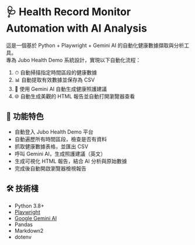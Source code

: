 # 🩺 Health Record Monitor Automation with AI Analysis

這是一個基於 Python + Playwright + Gemini AI 的自動化健康數據擷取與分析工具。  
專為 Jubo Health Demo 系統設計，實現以下自動化流程：

1. ⏱ 自動掃描指定時間區段的健康數據
2. 📊 自動提取有效數據並保存為 CSV
3. 🤖 使用 Gemini AI 自動生成健康照護建議
4. 🌐 自動生成美觀的 HTML 報告並自動打開瀏覽器查看

## 🚀 功能特色

- 自動登入 Jubo Health Demo 平台
- 自動遍歷所有時間區段，檢查是否有資料
- 抓取健康數據表格，並匯出 CSV
- 呼叫 Gemini AI，生成照護建議（英文）
- 生成可視化 HTML 報告，結合 AI 分析與原始數據
- 完成後自動開啟瀏覽器檢視報告

## 🛠️ 技術棧

- Python 3.8+
- [Playwright](https://playwright.dev/python/)
- [Google Gemini AI](https://ai.google.dev/)
- Pandas
- Markdown2
- dotenv
